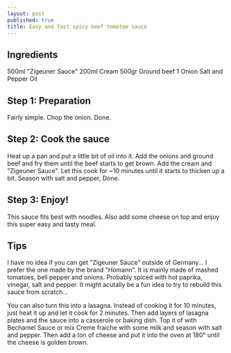 ```yaml
---
layout: post
published: true
title: Easy and fast spicy beef tomatoe sauce
---
```

## Ingredients

500ml "Zigeuner Sauce"
200ml Cream
500gr Ground beef
1 Onion
Salt and Pepper
Oil

## Step 1: Preparation

Fairly simple. Chop the onion. Done.

## Step 2: Cook the sauce

Heat up a pan and put a little bit of oil into it. Add the onions and ground beef and fry them until the beef starts to get brown. Add the cream and "Zigeuner Sauce". Let this cook for ~10 minutes until it starts to thicken up a bit. Season with salt and pepper, Done.

## Step 3: Enjoy!

This sauce fits best with noodles. Also add some cheese on top and enjoy this super easy and tasty meal.

## Tips

I have no idea if you can get "Zigeuner Sauce" outside of Germany... I prefer the one made by the brand "Homann". It is mainly made of mashed tomatoes, bell pepper and onions. Probably spiced with hot paprika, vinegar, salt and pepper. It might acutally be a fun idea to try to rebuild this sauce from scratch... 

You can also turn this into a lasagna. Instead of cooking it for 10 minutes, just heat it up and let it cook for 2 minutes. Then add layers of lasagna plates and the sauce into a casserole or baking dish. Top it of with Bechamel Sauce or mix Creme fraiche with some milk and season with salt and pepper. Then add a ton of cheese and put it into the oven at 180° until the cheese is golden brown.
